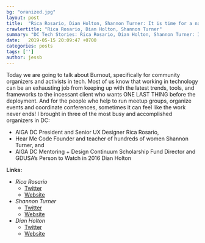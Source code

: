 ```yaml
---
bg: "oranized.jpg"
layout: post
title:  "Rica Rosario, Dian Holton, Shannon Turner: It is time for a nap?"
crawlertitle: "Rica Rosario, Dian Holton, Shannon Turner"
summary: "DC Tech Stories: Rica Rosario, Dian Holton, Shannon Turner: It is time for a nap?"
date:   2019-05-15 20:09:47 +0700
categories: posts
tags: ['']
author: jessb
---
```


<p class="no-margin">Today we are going to talk about Burnout, specifically for community organizers and activists in tech. Most of us know that working in technology can be an exhausting job from keeping up with the latest trends, tools, and frameworks to the incessant client who wants ONE LAST THING before the deployment. And for the people who help to run meetup groups, organize events and coordinate conferences, sometimes it can feel like the work never ends! I brought in three of the most busy and accomplished organizers in DC: 
  <ul>
    <li>AIGA DC President and Senior UX Designer Rica Rosario,</li>
    <li>Hear Me Code Founder and teacher of hundreds of women Shannon Turner, and</li> 
    <li>AIGA DC Mentoring + Design Continuum Scholarship Fund Director and GDUSA’s Person to Watch in 2016 Dian Holton</li>
  </ul>
</p>
<script src="https://www.buzzsprout.com/108546/684359-rica-risario-dian-holton-shannon-turner-it-is-time-for-a-nap.js?player=small" type="text/javascript" charset="utf-8"></script>


<p>
  <strong>Links:</strong> 
  <ul>
    <li>
      <i>Rica Rosario</i>
        <ul>
          <li><a href="https://twitter.com/rrosario725 ">Twitter</a></li>
          <li><a href="https://ricarosario.com/">Website</a></li>
        </ul>
    </li>
    <li>
      <i>Shannon Turner</i>
        <ul>
          <li><a href="https://twitter.com/svthmc ">Twitter</a></li>
          <li><a href="https://shannonvturner.com/ ">Website</a></li>
        </ul>
    </li>
    <li>
      <i>Dian Holton</i>
        <ul>
          <li><a href="https://twitter.com/dianholton">Twitter</a></li>
          <li><a href="http://www.dianholton.com/">Website</a></li>
        </ul>
    </li>
  </ul>
</p> 

